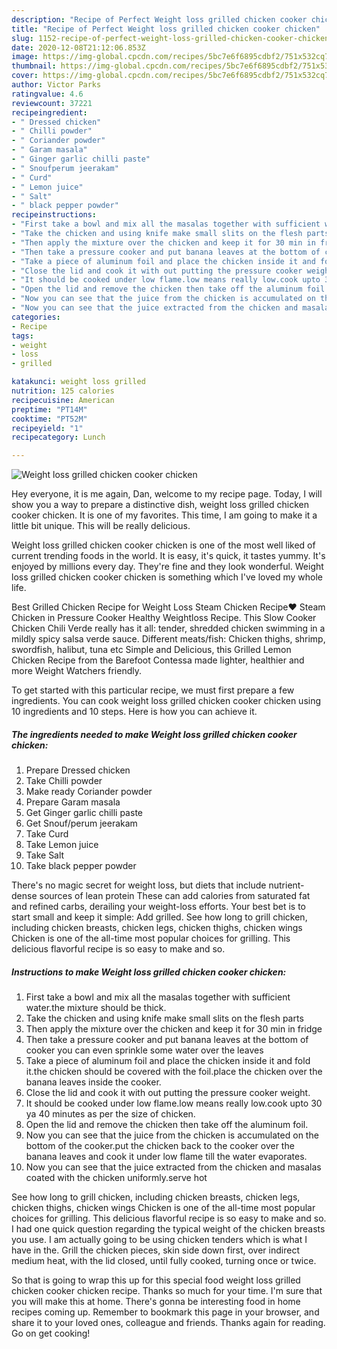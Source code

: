 ```yaml
---
description: "Recipe of Perfect Weight loss grilled chicken cooker chicken"
title: "Recipe of Perfect Weight loss grilled chicken cooker chicken"
slug: 1152-recipe-of-perfect-weight-loss-grilled-chicken-cooker-chicken
date: 2020-12-08T21:12:06.853Z
image: https://img-global.cpcdn.com/recipes/5bc7e6f6895cdbf2/751x532cq70/weight-loss-grilled-chicken-cooker-chicken-recipe-main-photo.jpg
thumbnail: https://img-global.cpcdn.com/recipes/5bc7e6f6895cdbf2/751x532cq70/weight-loss-grilled-chicken-cooker-chicken-recipe-main-photo.jpg
cover: https://img-global.cpcdn.com/recipes/5bc7e6f6895cdbf2/751x532cq70/weight-loss-grilled-chicken-cooker-chicken-recipe-main-photo.jpg
author: Victor Parks
ratingvalue: 4.6
reviewcount: 37221
recipeingredient:
- " Dressed chicken"
- " Chilli powder"
- " Coriander powder"
- " Garam masala"
- " Ginger garlic chilli paste"
- " Snoufperum jeerakam"
- " Curd"
- " Lemon juice"
- " Salt"
- " black pepper powder"
recipeinstructions:
- "First take a bowl and mix all the masalas together with sufficient water.the mixture should be thick."
- "Take the chicken and using knife make small slits on the flesh parts"
- "Then apply the mixture over the chicken and keep it for 30 min in fridge"
- "Then take a pressure cooker and put banana leaves at the bottom of cooker you can even sprinkle some water over the leaves"
- "Take a piece of aluminum foil and place the chicken inside it and fold it.the chicken should be covered with the foil.place the chicken over the banana leaves inside the cooker."
- "Close the lid and cook it with out putting the pressure cooker weight."
- "It should be cooked under low flame.low means really low.cook upto 30 ya 40 minutes as per the size of chicken."
- "Open the lid and remove the chicken then take off the aluminum foil."
- "Now you can see that the juice from the chicken is accumulated on the bottom of the cooker.put the chicken back to the cooker over the banana leaves and cook it under low flame till the water evaporates."
- "Now you can see that the juice extracted from the chicken and masalas coated with the chicken uniformly.serve hot"
categories:
- Recipe
tags:
- weight
- loss
- grilled

katakunci: weight loss grilled 
nutrition: 125 calories
recipecuisine: American
preptime: "PT14M"
cooktime: "PT52M"
recipeyield: "1"
recipecategory: Lunch

---
```



![Weight loss grilled chicken cooker chicken](https://img-global.cpcdn.com/recipes/5bc7e6f6895cdbf2/751x532cq70/weight-loss-grilled-chicken-cooker-chicken-recipe-main-photo.jpg)

Hey everyone, it is me again, Dan, welcome to my recipe page. Today, I will show you a way to prepare a distinctive dish, weight loss grilled chicken cooker chicken. It is one of my favorites. This time, I am going to make it a little bit unique. This will be really delicious.

Weight loss grilled chicken cooker chicken is one of the most well liked of current trending foods in the world. It is easy, it's quick, it tastes yummy. It's enjoyed by millions every day. They're fine and they look wonderful. Weight loss grilled chicken cooker chicken is something which I've loved my whole life.

Best Grilled Chicken Recipe for Weight Loss Steam Chicken Recipe❤️ Steam Chicken in Pressure Cooker Healthy Weightloss Recipe. This Slow Cooker Chicken Chili Verde really has it all: tender, shredded chicken swimming in a mildly spicy salsa verde sauce. Different meats/fish: Chicken thighs, shrimp, swordfish, halibut, tuna etc Simple and Delicious, this Grilled Lemon Chicken Recipe from the Barefoot Contessa made lighter, healthier and more Weight Watchers friendly.


To get started with this particular recipe, we must first prepare a few ingredients. You can cook weight loss grilled chicken cooker chicken using 10 ingredients and 10 steps. Here is how you can achieve it.

<!--inarticleads1-->

##### The ingredients needed to make Weight loss grilled chicken cooker chicken:

1. Prepare  Dressed chicken
1. Take  Chilli powder
1. Make ready  Coriander powder
1. Prepare  Garam masala
1. Get  Ginger garlic chilli paste
1. Get  Snouf/perum jeerakam
1. Take  Curd
1. Take  Lemon juice
1. Take  Salt
1. Take  black pepper powder


There&#39;s no magic secret for weight loss, but diets that include nutrient-dense sources of lean protein These can add calories from saturated fat and refined carbs, derailing your weight-loss efforts. Your best bet is to start small and keep it simple: Add grilled. See how long to grill chicken, including chicken breasts, chicken legs, chicken thighs, chicken wings Chicken is one of the all-time most popular choices for grilling. This delicious flavorful recipe is so easy to make and so. 

<!--inarticleads2-->

##### Instructions to make Weight loss grilled chicken cooker chicken:

1. First take a bowl and mix all the masalas together with sufficient water.the mixture should be thick.
1. Take the chicken and using knife make small slits on the flesh parts
1. Then apply the mixture over the chicken and keep it for 30 min in fridge
1. Then take a pressure cooker and put banana leaves at the bottom of cooker you can even sprinkle some water over the leaves
1. Take a piece of aluminum foil and place the chicken inside it and fold it.the chicken should be covered with the foil.place the chicken over the banana leaves inside the cooker.
1. Close the lid and cook it with out putting the pressure cooker weight.
1. It should be cooked under low flame.low means really low.cook upto 30 ya 40 minutes as per the size of chicken.
1. Open the lid and remove the chicken then take off the aluminum foil.
1. Now you can see that the juice from the chicken is accumulated on the bottom of the cooker.put the chicken back to the cooker over the banana leaves and cook it under low flame till the water evaporates.
1. Now you can see that the juice extracted from the chicken and masalas coated with the chicken uniformly.serve hot


See how long to grill chicken, including chicken breasts, chicken legs, chicken thighs, chicken wings Chicken is one of the all-time most popular choices for grilling. This delicious flavorful recipe is so easy to make and so. I had one quick question regarding the typical weight of the chicken breasts you use. I am actually going to be using chicken tenders which is what I have in the. Grill the chicken pieces, skin side down first, over indirect medium heat, with the lid closed, until fully cooked, turning once or twice. 

So that is going to wrap this up for this special food weight loss grilled chicken cooker chicken recipe. Thanks so much for your time. I'm sure that you will make this at home. There's gonna be interesting food in home recipes coming up. Remember to bookmark this page in your browser, and share it to your loved ones, colleague and friends. Thanks again for reading. Go on get cooking!
